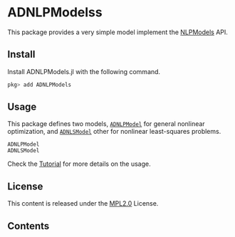 # ADNLPModelss

This package provides a very simple model implement the [NLPModels](https://github.com/JuliaSmoothOptimizers/ADNLPModels.jl) API.

## Install

Install ADNLPModels.jl with the following command.
```julia
pkg> add ADNLPModels
```

## Usage

This package defines two models, [`ADNLPModel`](@ref) for general nonlinear optimization, and [`ADNLSModel`](@ref) other for nonlinear least-squares problems.

```@docs
ADNLPModel
ADNLSModel
```

Check the [Tutorial](@ref) for more details on the usage.

## License

This content is released under the [MPL2.0](https://www.mozilla.org/en-US/MPL/2.0/) License.

## Contents

```@contents
```
